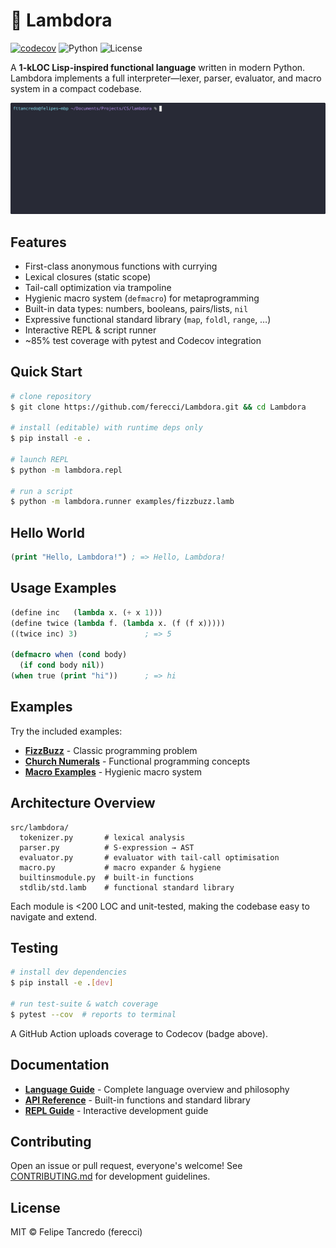 # 🐑 Lambdora

[![codecov](https://codecov.io/gh/ferecci/Lambdora/graph/badge.svg?token=ORV38HH7J7)](https://codecov.io/gh/ferecci/Lambdora)
![Python](https://img.shields.io/badge/python-3.10%2B-blue.svg)
![License](https://img.shields.io/badge/license-MIT-green.svg)

A **1-kLOC Lisp-inspired functional language** written in modern Python. Lambdora implements a full interpreter—lexer, parser, evaluator, and macro system in a compact codebase.

![Lambdora REPL](docs/lambdora-demo.gif)

## Features
- First-class anonymous functions with currying
- Lexical closures (static scope)
- Tail-call optimization via trampoline
- Hygienic macro system (`defmacro`) for metaprogramming
- Built-in data types: numbers, booleans, pairs/lists, `nil`
- Expressive functional standard library (`map`, `foldl`, `range`, …)
- Interactive REPL & script runner
- ~85% test coverage with pytest and Codecov integration

## Quick Start
```bash
# clone repository
$ git clone https://github.com/ferecci/Lambdora.git && cd Lambdora

# install (editable) with runtime deps only
$ pip install -e .

# launch REPL
$ python -m lambdora.repl

# run a script
$ python -m lambdora.runner examples/fizzbuzz.lamb
```

## Hello World
```lisp
(print "Hello, Lambdora!") ; => Hello, Lambdora!
```

## Usage Examples
```lisp
(define inc   (lambda x. (+ x 1)))
(define twice (lambda f. (lambda x. (f (f x)))))
((twice inc) 3)               ; => 5

(defmacro when (cond body)
  (if cond body nil))
(when true (print "hi"))      ; => hi
```

## Examples

Try the included examples:
- **[FizzBuzz](examples/fizzbuzz.lamb)** - Classic programming problem
- **[Church Numerals](examples/church_numerals.lamb)** - Functional programming concepts
- **[Macro Examples](examples/macro_demos.lamb)** - Hygienic macro system

## Architecture Overview
```
src/lambdora/
  tokenizer.py       # lexical analysis
  parser.py          # S-expression → AST
  evaluator.py       # evaluator with tail-call optimisation
  macro.py           # macro expander & hygiene
  builtinsmodule.py  # built-in functions
  stdlib/std.lamb    # functional standard library
```
Each module is <200 LOC and unit-tested, making the codebase easy to navigate and extend.

## Testing
```bash
# install dev dependencies
$ pip install -e .[dev]

# run test-suite & watch coverage
$ pytest --cov  # reports to terminal
```
A GitHub Action uploads coverage to Codecov (badge above).

## Documentation

- **[Language Guide](docs/index.md)** - Complete language overview and philosophy
- **[API Reference](docs/api.md)** - Built-in functions and standard library
- **[REPL Guide](docs/repl.md)** - Interactive development guide

## Contributing
Open an issue or pull request, everyone's welcome! See [CONTRIBUTING.md](CONTRIBUTING.md) for development guidelines.

## License
MIT © Felipe Tancredo (ferecci)
